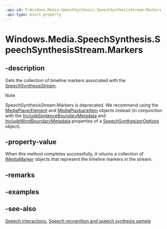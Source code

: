 ```yaml
---
-api-id: P:Windows.Media.SpeechSynthesis.SpeechSynthesisStream.Markers
-api-type: winrt property
---
```


<!-- Property syntax
public Windows.Foundation.Collections.IVectorView<Windows.Media.IMediaMarker> Markers { get; }
-->

# Windows.Media.SpeechSynthesis.SpeechSynthesisStream.Markers

## -description

Gets the collection of timeline markers associated with the [SpeechSynthesisStream](speechsynthesisstream.md).

> [!NOTE] 
> SpeechSynthesisStream.Markers is deprecated. We recommend using the [MediaPlayerElement](../windows.ui.xaml.controls/mediaplayerelement.md) and [MediaPlaybackItem](../windows.media.playback/mediaplaybackitem.md) objects instead (in conjunction with the [IncludeSentenceBoundaryMetadata](speechsynthesizeroptions_includesentenceboundarymetadata.md) and [IncludeWordBoundaryMetadata](speechsynthesizeroptions_includewordboundarymetadata.md) properties of a [SpeechSynthesizerOptions](speechsynthesizeroptions.md) object).

## -property-value

When this method completes successfully, it returns a collection of [IMediaMarker](../windows.media/imediamarker.md) objects that represent the timeline markers in the stream.

## -remarks

## -examples

## -see-also

[Speech interactions](https://docs.microsoft.com/windows/uwp/design/input/speech-interactions), [Speech recognition and speech synthesis sample](https://github.com/Microsoft/Windows-universal-samples/tree/master/Samples/SpeechRecognitionAndSynthesis)
